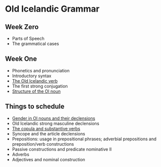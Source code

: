 # Old Icelandic Grammar 

## Week Zero

* Parts of Speech
* The grammatical cases

## Week One

<!--* A quick review of Aleric's sheet or concise reference grammar-->
* Phonetics and pronunciation
* Introductory syntax
* [The Old Icelandic verb](https://rcblack.net/grammar/lesson08)
* The first strong conjugation
* [Structure of the OI noun](https://rcblack.net/grammar/lesson10)

## Things to schedule 

* [Gender in OI nouns and their declensions](https://rcblack.net/grammar/lesson11)
* Old Icelandic strong masculine declensions
* [The copula and substantive verbs](https://rcblack.net/grammar/lesson12)
* Syncope and the article declensions
* Prepositions: usage in prepositional phrases; adverbial prepositions and preposition/verb constructions
* Passive constructions and predicate nominative II
* Adverbs
* Adjectives and nominal construction

